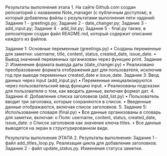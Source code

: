 Результаты выполнения этапа 1.
На сайте Github.com создан репозиторий с названием Note_manager (с публичным доступом), в который добавлены файлы с результатами выполнения пяти заданий:
Задание 1 - greetings.py;
Задание 2 -	date_changer.py;
Задание 3 - add_input.py;
Задание 4	- add_list.py; 
Задание 5	- final.py 
также, в репозитории создан файл README.md, который содержит описание каждого из файлов.

Задание 1: Основные переменные (greetings.py)
•	Созданы переменные для заметки: username, title, content, status, created_date, issue_date.
•	Вывод значений переменных организован через функцию print.
Задание 2: Изменение формата вывода даты (date_changer.py)
•	Реализовано преобразование формата отображения дат для пользователя, исключив год при выводе переменных created_date и issue_date.
Задание 3: Ввод данных через input (add_input.py)
•	Переменные инициализируются через пользовательский ввод функцию input.
•	Реализованы подсказки для пользователя о том, как вводить данные, включая формат дат.
4. Задание 4: Добавление списка заголовков (add_list.py)
•	Пользователь вводит три заголовка, которые сохраняются в список.
•	Введенные данные отображаются, включая список заголовков.
5. Задание 5: Использование словаря (final.py)
•	Все данные организованы в словарь для заметки, включая:
o	Поля: username, content, status, created_date, issue_date.
o	Список заголовков как значение ключа titles.
•	Все данные выводятся на экран в структурированном виде.

Результаты выполнения ЭТАПА 2.
Результаты выполнения: 
Задание 1 - файл add_titles_loop.py.  Реализация цикла для добавления заголовков.
Задание 2 - файл update_status.py. Изменения статуса заметки.

